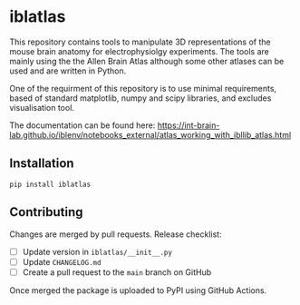 # iblatlas
This repository contains tools to manipulate 3D representations of the mouse brain anatomy for electrophysiolgy experiments.
The tools are mainly using the the Allen Brain Atlas although some other atlases can be used and are written in Python.

One of the requirment of this repository is to use minimal requirements, based of standard matplotlib, numpy and scipy libraries, and excludes visualisation tool.

The documentation can be found here: https://int-brain-lab.github.io/iblenv/notebooks_external/atlas_working_with_ibllib_atlas.html

## Installation
`pip install iblatlas`


## Contributing
Changes are merged by pull requests.
Release checklist:
- [ ] Update version in `iblatlas/__init__.py`
- [ ] Update `CHANGELOG.md`
- [ ] Create a pull request to the `main` branch on GitHub

Once merged the package is uploaded to PyPI using GitHub Actions.
